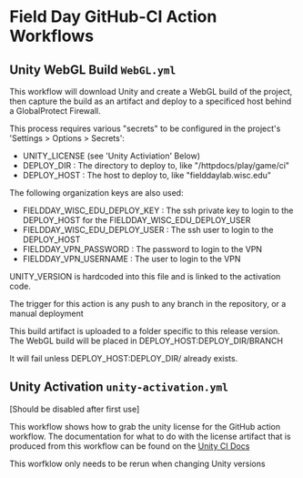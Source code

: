 # Field Day GitHub-CI Action Workflows

## Unity WebGL Build `WebGL.yml` 
This workflow will download Unity and create a WebGL build of the project, then capture the build as an artifact and deploy to a specificed host behind a GlobalProtect Firewall. 

This process requires various "secrets" to be configured in the project's 'Settings > Options > Secrets':

* UNITY_LICENSE (see 'Unity Activiation' Below) 
* DEPLOY_DIR : The directory to deploy to, like "/httpdocs/play/game/ci"
* DEPLOY_HOST : The host to deploy to, like "fielddaylab.wisc.edu"

The following organization keys are also used:

* FIELDDAY_WISC_EDU_DEPLOY_KEY : The ssh private key to login to the DEPLOY_HOST for the FIELDDAY_WISC_EDU_DEPLOY_USER
* FIELDDAY_WISC_EDU_DEPLOY_USER : The ssh user to login to the DEPLOY_HOST 
* FIELDDAY_VPN_PASSWORD : The password to login to the VPN
* FIELDDAY_VPN_USERNAME : The user to login to the VPN

UNITY_VERSION is hardcoded into this file and is linked to the activation code. 

The trigger for this action is any push to any branch in the repository, or a manual deployment

This build artifact is uploaded to a folder specific to this release version.
The WebGL build will be placed in DEPLOY_HOST:DEPLOY_DIR/BRANCH

It will fail unless DEPLOY_HOST:DEPLOY_DIR/ already exists.

## Unity Activation `unity-activation.yml`

[Should be disabled after first use]

This workflow shows how to grab the unity license for the GitHub action workflow.  The 
documentation for what to do with the license artifact that is produced from this workflow 
can be found on the [Unity CI Docs](https://unity-ci.com/docs/github/activation)

This worfklow only needs to be rerun when changing Unity versions 
